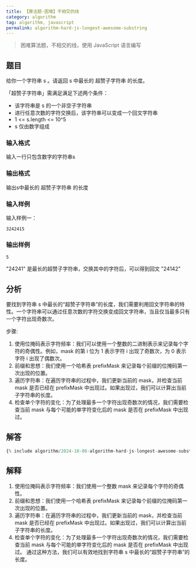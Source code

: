 ```yaml
---
title: 【算法题-困难】不相交的线
category: algorithm
tag: algorithm, javascript
permalink: algorithm-hard-js-longest-awesome-substring
---
```


> 困难算法题，不相交的线，使用 JavaScript 语言编写

## 题目

给你一个字符串 s 。请返回 s 中最长的 超赞子字符串 的长度。

「超赞子字符串」需满足满足下述两个条件：

* 该字符串是 s 的一个非空子字符串
* 进行任意次数的字符交换后，该字符串可以变成一个回文字符串
* 1 <= s.length <= 10^5
* s 仅由数字组成

### 输入格式

输入一行只包含数字的字符串s

### 输出格式

输出s中最长的 超赞子字符串 的长度

### 输入样例

输入样例一：

```plaintext
3242415
```

### 输出样例

```plaintext
5
```

"24241" 是最长的超赞子字符串，交换其中的字符后，可以得到回文 "24142"

## 分析

要找到字符串 s 中最长的“超赞子字符串”的长度，我们需要利用回文字符串的特性。一个字符串可以通过任意次数的字符交换变成回文字符串，当且仅当最多只有一个字符出现奇数次。

步骤:

1. 使用位掩码表示字符频率：我们可以使用一个整数的二进制表示来记录每个字符的奇偶性。例如，mask 的第 i 位为 1 表示字符 i 出现了奇数次，为 0 表示字符 i 出现了偶数次。
2. 前缀和思想：我们使用一个哈希表 prefixMask 来记录每个前缀的位掩码第一次出现的位置。
3. 遍历字符串：在遍历字符串的过程中，我们更新当前的 mask，并检查当前 mask 是否已经在 prefixMask 中出现过。如果出现过，我们可以计算出当前子字符串的长度。
4. 检查单个字符的变化：为了处理最多一个字符出现奇数次的情况，我们需要检查当前 mask 与每个可能的单字符变化后的 mask 是否在 prefixMask 中出现过。

## 解答

```js
{% include algorithm/2024-10-08-algorithm-hard-js-longest-awesome-substring.js %}
```

## 解释

1. 使用位掩码表示字符频率：我们使用一个整数 mask 来记录每个字符的奇偶性。
2. 前缀和思想：我们使用一个哈希表 prefixMask 来记录每个前缀的位掩码第一次出现的位置。
3. 遍历字符串：在遍历字符串的过程中，我们更新当前的 mask，并检查当前 mask 是否已经在 prefixMask 中出现过。如果出现过，我们可以计算出当前子字符串的长度。
4. 检查单个字符的变化：为了处理最多一个字符出现奇数次的情况，我们需要检查当前 mask 与每个可能的单字符变化后的 mask 是否在 prefixMask 中出现过。
通过这种方法，我们可以有效地找到字符串 s 中最长的“超赞子字符串”的长度。
